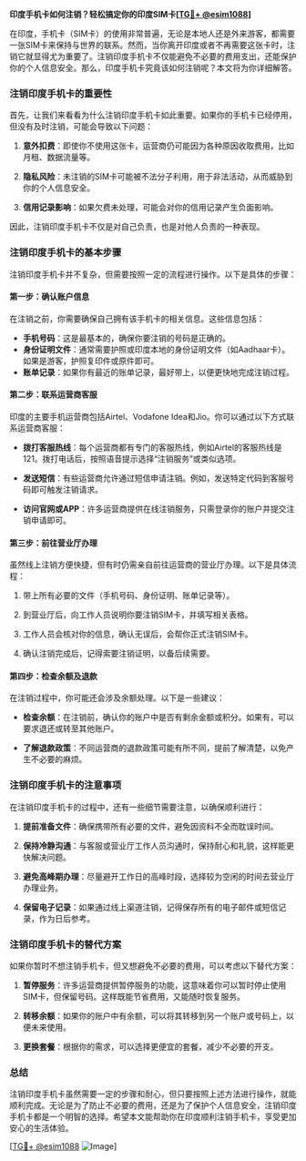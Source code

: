 **印度手机卡如何注销？轻松搞定你的印度SIM卡[[TG💪+ @esim1088](https://t.me/s/esim1088)]**

在印度，手机卡（SIM卡）的使用非常普遍，无论是本地人还是外来游客，都需要一张SIM卡来保持与世界的联系。然而，当你离开印度或者不再需要这张卡时，注销它就显得尤为重要了。注销印度手机卡不仅能避免不必要的费用支出，还能保护你的个人信息安全。那么，印度手机卡究竟该如何注销呢？本文将为你详细解答。

### 注销印度手机卡的重要性

首先，让我们来看看为什么注销印度手机卡如此重要。如果你的手机卡已经停用，但没有及时注销，可能会导致以下问题：

1. **意外扣费**：即使你不使用这张卡，运营商仍可能因为各种原因收取费用，比如月租、数据流量等。
   
2. **隐私风险**：未注销的SIM卡可能被不法分子利用，用于非法活动，从而威胁到你的个人信息安全。

3. **信用记录影响**：如果欠费未处理，可能会对你的信用记录产生负面影响。

因此，注销印度手机卡不仅是对自己负责，也是对他人负责的一种表现。

### 注销印度手机卡的基本步骤

注销印度手机卡并不复杂，但需要按照一定的流程进行操作。以下是具体的步骤：

#### 第一步：确认账户信息

在注销之前，你需要确保自己拥有该手机卡的相关信息。这些信息包括：

- **手机号码**：这是最基本的，确保你要注销的号码是正确的。
- **身份证明文件**：通常需要护照或印度本地的身份证明文件（如Aadhaar卡）。如果是游客，护照复印件或原件即可。
- **账单记录**：如果你有最近的账单记录，最好带上，以便更快地完成注销过程。

#### 第二步：联系运营商客服

印度的主要手机运营商包括Airtel、Vodafone Idea和Jio。你可以通过以下方式联系运营商客服：

- **拨打客服热线**：每个运营商都有专门的客服热线，例如Airtel的客服热线是121。拨打电话后，按照语音提示选择“注销服务”或类似选项。
  
- **发送短信**：有些运营商允许通过短信申请注销。例如，发送特定代码到客服号码即可触发注销请求。

- **访问官网或APP**：许多运营商提供在线注销服务，只需登录你的账户并提交注销申请即可。

#### 第三步：前往营业厅办理

虽然线上注销方便快捷，但有时仍需亲自前往运营商的营业厅办理。以下是具体流程：

1. 带上所有必要的文件（手机号码、身份证明、账单记录等）。
   
2. 到营业厅后，向工作人员说明你要注销SIM卡，并填写相关表格。

3. 工作人员会核对你的信息，确认无误后，会帮你正式注销SIM卡。

4. 确认注销完成后，记得索要注销证明，以备后续需要。

#### 第四步：检查余额及退款

在注销过程中，你可能还会涉及余额处理。以下是一些建议：

- **检查余额**：在注销前，确认你的账户中是否有剩余金额或积分。如果有，可以要求退还或转至其他账户。
  
- **了解退款政策**：不同运营商的退款政策可能有所不同，提前了解清楚，以免产生不必要的麻烦。

### 注销印度手机卡的注意事项

在注销印度手机卡的过程中，还有一些细节需要注意，以确保顺利进行：

1. **提前准备文件**：确保携带所有必要的文件，避免因资料不全而耽误时间。
   
2. **保持冷静沟通**：与客服或营业厅工作人员沟通时，保持耐心和礼貌，这样能更快解决问题。

3. **避免高峰期办理**：尽量避开工作日的高峰时段，选择较为空闲的时间去营业厅办理业务。

4. **保留电子记录**：如果通过线上渠道注销，记得保存所有的电子邮件或短信记录，作为日后参考。

### 注销印度手机卡的替代方案

如果你暂时不想注销手机卡，但又想避免不必要的费用，可以考虑以下替代方案：

1. **暂停服务**：许多运营商提供暂停服务的功能，这意味着你可以暂时停止使用SIM卡，但保留号码。这样既能节省费用，又能随时恢复服务。

2. **转移余额**：如果你的账户中有余额，可以将其转移到另一个账户或号码上，以便未来使用。

3. **更换套餐**：根据你的需求，可以选择更便宜的套餐，减少不必要的开支。

### 总结

注销印度手机卡虽然需要一定的步骤和耐心，但只要按照上述方法进行操作，就能顺利完成。无论是为了防止不必要的费用，还是为了保护个人信息安全，注销印度手机卡都是一个明智的选择。希望本文能帮助你在印度顺利注销手机卡，享受更加安心的生活体验。

[[TG💪+ @esim1088](https://t.me/s/esim1088) ![Image](https://i.postimg.cc/4NQfJmqS/Snipaste-2025-05-13-00-14-12.png)]